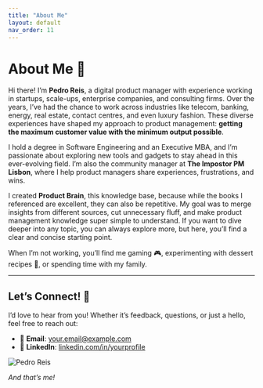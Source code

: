 ```yaml
---
title: "About Me"
layout: default
nav_order: 11
---
```


# About Me 👋

Hi there! I’m **Pedro Reis**, a digital product manager with experience working in startups, scale-ups, enterprise companies, and consulting firms. Over the years, I’ve had the chance to work across industries like telecom, banking, energy, real estate, contact centres, and even luxury fashion. These diverse experiences have shaped my approach to product management: **getting the maximum customer value with the minimum output possible**.

I hold a degree in Software Engineering and an Executive MBA, and I’m passionate about exploring new tools and gadgets to stay ahead in this ever-evolving field. I’m also the community manager at **The Impostor PM Lisbon**, where I help product managers share experiences, frustrations, and wins.  

I created **Product Brain**, this knowledge base, because while the books I referenced are excellent, they can also be repetitive. My goal was to merge insights from different sources, cut unnecessary fluff, and make product management knowledge super simple to understand. If you want to dive deeper into any topic, you can always explore more, but here, you’ll find a clear and concise starting point.  

When I’m not working, you’ll find me gaming 🎮, experimenting with dessert recipes 🍰, or spending time with my family.  

---

## Let’s Connect! 🤝

I’d love to hear from you! Whether it’s feedback, questions, or just a hello, feel free to reach out:

- 📧 **Email**: [your.email@example.com](mailto:pedrompinhoreis@gmail.com)  
- 💼 **LinkedIn**: [linkedin.com/in/yourprofile](https://linkedin.com/in/pedrompreis)  

![Pedro Reis](../../assets/images/pedro-reis.png)

*And that’s me!*
